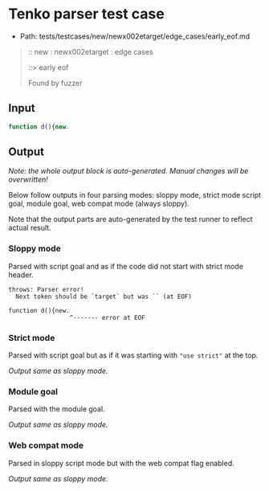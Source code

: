 # Tenko parser test case

- Path: tests/testcases/new/newx002etarget/edge_cases/early_eof.md

> :: new : newx002etarget : edge cases
>
> ::> early eof
>
> Found by fuzzer


## Input

`````js
function d(){new.
`````

## Output

_Note: the whole output block is auto-generated. Manual changes will be overwritten!_

Below follow outputs in four parsing modes: sloppy mode, strict mode script goal, module goal, web compat mode (always sloppy).

Note that the output parts are auto-generated by the test runner to reflect actual result.

### Sloppy mode

Parsed with script goal and as if the code did not start with strict mode header.

`````
throws: Parser error!
  Next token should be `target` but was `` (at EOF)

function d(){new.
                 ^------- error at EOF
`````

### Strict mode

Parsed with script goal but as if it was starting with `"use strict"` at the top.

_Output same as sloppy mode._

### Module goal

Parsed with the module goal.

_Output same as sloppy mode._

### Web compat mode

Parsed in sloppy script mode but with the web compat flag enabled.

_Output same as sloppy mode._

